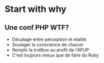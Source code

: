 # Start with why

<!-- .slide: class="page-title" -->



## Une conf PHP WTF?

* Décalage entre perception et réalité <!-- .element: class="fragment" -->
* Soulager la conscience de chacun <!-- .element: class="fragment" -->
* Remplir la trollbox au profit de l'AFUP <!-- .element: class="fragment" -->
* C'est toujours mieux que de faire du Ruby <!-- .element: class="fragment" -->
